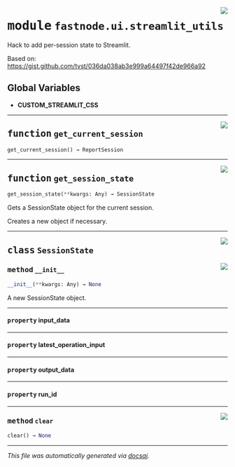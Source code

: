<!-- markdownlint-disable -->

<a href="https://github.com/khulnasoft/fastnode/blob/main/src/fastnode/ui/streamlit_utils.py#L0"><img align="right" style="float:right;" src="https://img.shields.io/badge/-source-cccccc?style=flat-square"></a>

# <kbd>module</kbd> `fastnode.ui.streamlit_utils`
Hack to add per-session state to Streamlit. 

Based on: https://gist.github.com/tvst/036da038ab3e999a64497f42de966a92 

**Global Variables**
---------------
- **CUSTOM_STREAMLIT_CSS**

---

<a href="https://github.com/khulnasoft/fastnode/blob/main/src/fastnode/ui/streamlit_utils.py#L73"><img align="right" style="float:right;" src="https://img.shields.io/badge/-source-cccccc?style=flat-square"></a>

## <kbd>function</kbd> `get_current_session`

```python
get_current_session() → ReportSession
```






---

<a href="https://github.com/khulnasoft/fastnode/blob/main/src/fastnode/ui/streamlit_utils.py#L107"><img align="right" style="float:right;" src="https://img.shields.io/badge/-source-cccccc?style=flat-square"></a>

## <kbd>function</kbd> `get_session_state`

```python
get_session_state(**kwargs: Any) → SessionState
```

Gets a SessionState object for the current session. 

Creates a new object if necessary. 


---

<a href="https://github.com/khulnasoft/fastnode/blob/main/src/fastnode/ui/streamlit_utils.py#L30"><img align="right" style="float:right;" src="https://img.shields.io/badge/-source-cccccc?style=flat-square"></a>

## <kbd>class</kbd> `SessionState`




<a href="https://github.com/khulnasoft/fastnode/blob/main/src/fastnode/ui/streamlit_utils.py#L31"><img align="right" style="float:right;" src="https://img.shields.io/badge/-source-cccccc?style=flat-square"></a>

### <kbd>method</kbd> `__init__`

```python
__init__(**kwargs: Any) → None
```

A new SessionState object. 


---

#### <kbd>property</kbd> input_data





---

#### <kbd>property</kbd> latest_operation_input





---

#### <kbd>property</kbd> output_data





---

#### <kbd>property</kbd> run_id







---

<a href="https://github.com/khulnasoft/fastnode/blob/main/src/fastnode/ui/streamlit_utils.py#L65"><img align="right" style="float:right;" src="https://img.shields.io/badge/-source-cccccc?style=flat-square"></a>

### <kbd>method</kbd> `clear`

```python
clear() → None
```








---

_This file was automatically generated via [docsai](https://github.com/khulnasoft/docsai)._
